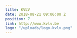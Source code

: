 ```yaml
---
title: KVLV
date: 2018-08-21 09:06:00 Z
position: 7
link: http://www.kvlv.be
logo: "/uploads/logo-kvlv.png"
---
```


